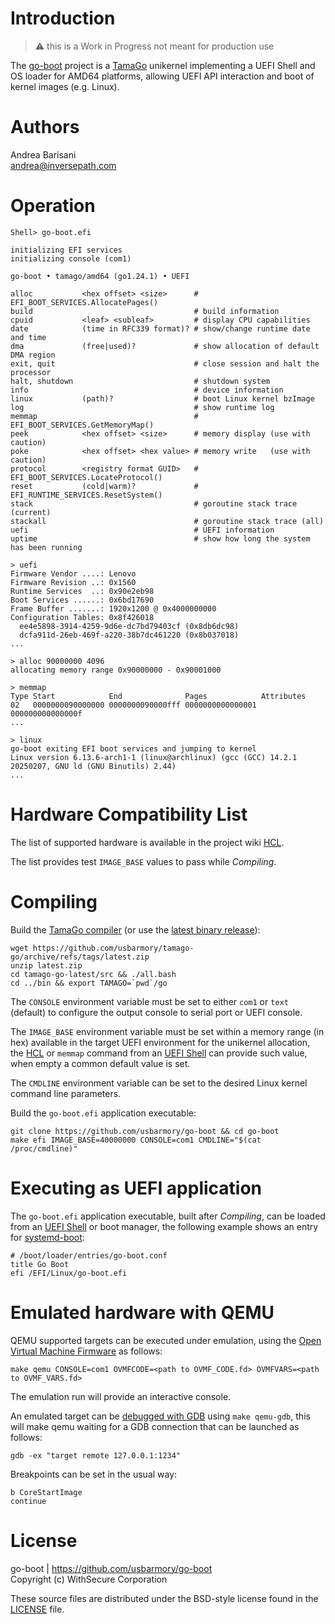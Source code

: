 Introduction
============

> :warning: this is a Work in Progress not meant for production use

The [go-boot](https://github.com/usbarmory/go-boot) project is a
[TamaGo](https://github.com/usbarmory/tamago) unikernel implementing a UEFI
Shell and OS loader for AMD64 platforms, allowing UEFI API interaction and boot
of kernel images (e.g. Linux).

Authors
=======

Andrea Barisani  
andrea@inversepath.com  

Operation
=========

```
Shell> go-boot.efi

initializing EFI services
initializing console (com1)

go-boot • tamago/amd64 (go1.24.1) • UEFI

alloc           <hex offset> <size>      # EFI_BOOT_SERVICES.AllocatePages()
build                                    # build information
cpuid           <leaf> <subleaf>         # display CPU capabilities
date            (time in RFC339 format)? # show/change runtime date and time
dma             (free|used)?             # show allocation of default DMA region
exit, quit                               # close session and halt the processor
halt, shutdown                           # shutdown system
info                                     # device information
linux           (path)?                  # boot Linux kernel bzImage
log                                      # show runtime log
memmap                                   # EFI_BOOT_SERVICES.GetMemoryMap()
peek            <hex offset> <size>      # memory display (use with caution)
poke            <hex offset> <hex value> # memory write   (use with caution)
protocol        <registry format GUID>   # EFI_BOOT_SERVICES.LocateProtocol()
reset           (cold|warm)?             # EFI_RUNTIME_SERVICES.ResetSystem()
stack                                    # goroutine stack trace (current)
stackall                                 # goroutine stack trace (all)
uefi                                     # UEFI information
uptime                                   # show how long the system has been running

> uefi
Firmware Vendor ....: Lenovo
Firmware Revision ..: 0x1560
Runtime Services  ..: 0x90e2eb98
Boot Services ......: 0x6bd17690
Frame Buffer .......: 1920x1200 @ 0x4000000000
Configuration Tables: 0x8f426018
  ee4e5898-3914-4259-9d6e-dc7bd79403cf (0x8db6dc98)
  dcfa911d-26eb-469f-a220-38b7dc461220 (0x8b037018)
...

> alloc 90000000 4096
allocating memory range 0x90000000 - 0x90001000

> memmap
Type Start            End              Pages            Attributes
02   0000000090000000 0000000090000fff 0000000000000001 000000000000000f
...

> linux
go-boot exiting EFI boot services and jumping to kernel
Linux version 6.13.6-arch1-1 (linux@archlinux) (gcc (GCC) 14.2.1 20250207, GNU ld (GNU Binutils) 2.44)
...
```

Hardware Compatibility List
===========================

The list of supported hardware is available in the
project wiki [HCL](https://github.com/usbarmory/go-boot/wiki#hardware-compatibility-list).

The list provides test `IMAGE_BASE` values to pass while _Compiling_.

Compiling
=========

Build the [TamaGo compiler](https://github.com/usbarmory/tamago-go)
(or use the [latest binary release](https://github.com/usbarmory/tamago-go/releases/latest)):

```
wget https://github.com/usbarmory/tamago-go/archive/refs/tags/latest.zip
unzip latest.zip
cd tamago-go-latest/src && ./all.bash
cd ../bin && export TAMAGO=`pwd`/go
```

The `CONSOLE` environment variable must be set to either `com1` or `text`
(default) to configure the output console to serial port or UEFI console.

The `IMAGE_BASE` environment variable must be set within a memory range (in
hex) available in the target UEFI environment for the unikernel allocation, the
[HCL](https://github.com/usbarmory/go-boot/wiki#hardware-compatibility-list) or
`memmap` command from an [UEFI Shell](https://github.com/pbatard/UEFI-Shell)
can provide such value, when empty a common default value is set.

The `CMDLINE` environment variable can be set to the desired Linux kernel
command line parameters.

Build the `go-boot.efi` application executable:

```
git clone https://github.com/usbarmory/go-boot && cd go-boot
make efi IMAGE_BASE=40000000 CONSOLE=com1 CMDLINE="$(cat /proc/cmdline)"
```

Executing as UEFI application
=============================

The `go-boot.efi` application executable, built after _Compiling_, can be
loaded from an [UEFI Shell](https://github.com/pbatard/UEFI-Shell)
or boot manager, the following example shows an entry for
[systemd-boot](https://www.freedesktop.org/wiki/Software/systemd/systemd-boot/):

```
# /boot/loader/entries/go-boot.conf
title Go Boot
efi /EFI/Linux/go-boot.efi
```

Emulated hardware with QEMU
===========================

QEMU supported targets can be executed under emulation, using the
[Open Virtual Machine Firmware](https://github.com/tianocore/tianocore.github.io/wiki/OVMF)
as follows:

```
make qemu CONSOLE=com1 OVMFCODE=<path to OVMF_CODE.fd> OVMFVARS=<path to OVMF_VARS.fd>
```

The emulation run will provide an interactive console.

An emulated target can be [debugged with GDB](https://retrage.github.io/2019/12/05/debugging-ovmf-en.html/)
using `make qemu-gdb`, this will make qemu waiting for a GDB connection that
can be launched as follows:

```
gdb -ex "target remote 127.0.0.1:1234"
```

Breakpoints can be set in the usual way:

```
b CoreStartImage
continue
```

License
=======

go-boot | https://github.com/usbarmory/go-boot  
Copyright (c) WithSecure Corporation

These source files are distributed under the BSD-style license found in the
[LICENSE](https://github.com/usbarmory/go-boot/blob/master/LICENSE) file.
